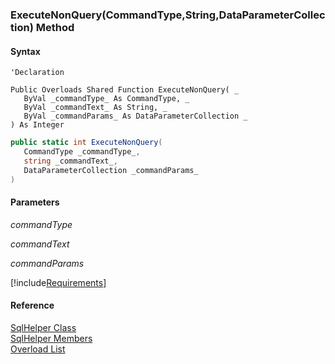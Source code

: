 ﻿### ExecuteNonQuery(CommandType,String,DataParameterCollection) Method

#### Syntax

```vbnet
'Declaration

Public Overloads Shared Function ExecuteNonQuery( _
   ByVal _commandType_ As CommandType, _
   ByVal _commandText_ As String, _
   ByVal _commandParams_ As DataParameterCollection _
) As Integer
```

```csharp
public static int ExecuteNonQuery( 
   CommandType _commandType_,
   string _commandText_,
   DataParameterCollection _commandParams_
)
```

#### Parameters

_commandType_

_commandText_

_commandParams_

[!include[Requirements](../partials/requirements.md)]

#### Reference

[SqlHelper Class](FChoice.Common~FChoice.Common.Data.SqlHelper.md)  
[SqlHelper Members](FChoice.Common~FChoice.Common.Data.SqlHelper_members.md)  
[Overload List](FChoice.Common~FChoice.Common.Data.SqlHelper~ExecuteNonQuery.md)